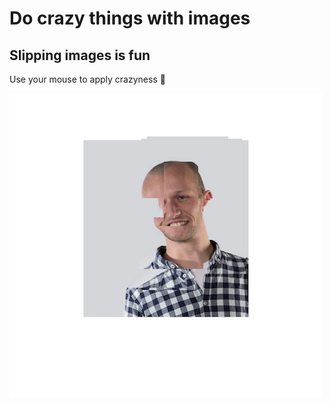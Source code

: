 # Do crazy things with images

## Slipping images is fun

Use your mouse to apply crazyness 🤗

![Example](sample.png)
